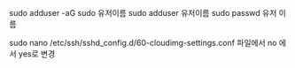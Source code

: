 sudo adduser -aG sudo 유저이름
sudo  adduser 유저이름
sudo passwd  유저 이름

sudo nano /etc/ssh/sshd_config.d/60-cloudimg-settings.conf
파일에서 no 에서 yes로 변경